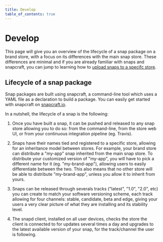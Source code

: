 ```yaml
---
title: Develop
table_of_contents: true
---
```


# Develop

This page will give you an overview of the lifecycle of a snap package on a brand store, with a focus on its differences with the main snap store. These differences are minimal and if you are already familiar with snaps and snapcraft, you can jump to learning how to [upload snaps to a specifc store](upload-snaps.md).

## Lifecycle of a snap package

Snap packages are built using snapcraft, a command-line tool which uses a YAML file as a declaration to build a package. You can easily get started with snapcraft on [snapcraft.io](https://snapcraft.io/docs/build-snaps/).

In a nutshell, the lifecycle of a snap is the following:

1. Once you have built a snap, it can be pushed and released to any snap store allowing you to do so: from the command-line, from the store web UI, or from your continuous integration pipeline (eg. Travis).

2. Snaps have their names tied and registered to a specific store, allowing for an inheritance model between stores. For example, your brand store can distribute a "my-app" snap inherited from the main snap store. To distribute your customized version of "my-app", you will have to pick a different name for it (eg. "my-brand-app"), allowing users to easily differentiate between the two. This also means that no other store will be able to distribute "my-brand-app", unless you allow it to inherit from yours.

3. Snaps can be released through severals tracks ("latest", "1.0", "2.0", etc) you can create to match your software versioning scheme, each track allowing for four channels: stable, candidate, beta and edge, giving your users a very clear picture of what they are installing and its stability level.

4. The snapd client, installed on all user devices, checks the store the client is connected to for updates several times a day and upgrades to the latest available version of your snap, for the track/channel the user is following.
